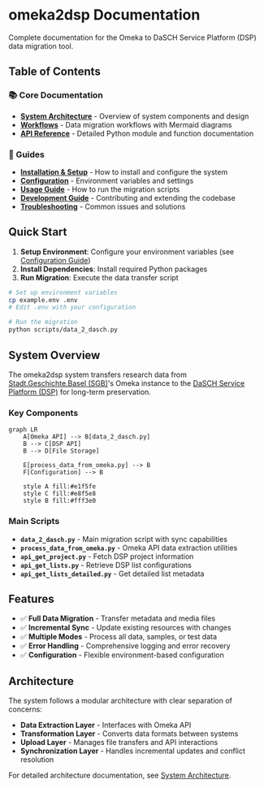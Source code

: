 # omeka2dsp Documentation

Complete documentation for the Omeka to DaSCH Service Platform (DSP) data migration tool.

## Table of Contents

### 📚 Core Documentation
- [**System Architecture**](architecture/README.md) - Overview of system components and design
- [**Workflows**](workflows/README.md) - Data migration workflows with Mermaid diagrams
- [**API Reference**](api/README.md) - Detailed Python module and function documentation

### 🚀 Guides
- [**Installation & Setup**](guides/installation.md) - How to install and configure the system
- [**Configuration**](guides/configuration.md) - Environment variables and settings
- [**Usage Guide**](guides/usage.md) - How to run the migration scripts
- [**Development Guide**](guides/development.md) - Contributing and extending the codebase
- [**Troubleshooting**](guides/troubleshooting.md) - Common issues and solutions

## Quick Start

1. **Setup Environment**: Configure your environment variables (see [Configuration Guide](guides/configuration.md))
2. **Install Dependencies**: Install required Python packages
3. **Run Migration**: Execute the data transfer script

```bash
# Set up environment variables
cp example.env .env
# Edit .env with your configuration

# Run the migration
python scripts/data_2_dasch.py
```

## System Overview

The omeka2dsp system transfers research data from [Stadt.Geschichte.Basel (SGB)](https://stadtgeschichtebasel.ch/)'s Omeka instance to the [DaSCH Service Platform (DSP)](https://www.dasch.swiss/plattform-characteristics) for long-term preservation.

### Key Components

```mermaid
graph LR
    A[Omeka API] --> B[data_2_dasch.py]
    B --> C[DSP API]
    B --> D[File Storage]
    
    E[process_data_from_omeka.py] --> B
    F[Configuration] --> B
    
    style A fill:#e1f5fe
    style C fill:#e8f5e8
    style B fill:#fff3e0
```

### Main Scripts

- **`data_2_dasch.py`** - Main migration script with sync capabilities
- **`process_data_from_omeka.py`** - Omeka API data extraction utilities
- **`api_get_project.py`** - Fetch DSP project information
- **`api_get_lists.py`** - Retrieve DSP list configurations
- **`api_get_lists_detailed.py`** - Get detailed list metadata

## Features

- ✅ **Full Data Migration** - Transfer metadata and media files
- ✅ **Incremental Sync** - Update existing resources with changes
- ✅ **Multiple Modes** - Process all data, samples, or test data
- ✅ **Error Handling** - Comprehensive logging and error recovery
- ✅ **Configuration** - Flexible environment-based configuration

## Architecture

The system follows a modular architecture with clear separation of concerns:

- **Data Extraction Layer** - Interfaces with Omeka API
- **Transformation Layer** - Converts data formats between systems
- **Upload Layer** - Manages file transfers and API interactions
- **Synchronization Layer** - Handles incremental updates and conflict resolution

For detailed architecture documentation, see [System Architecture](architecture/README.md).